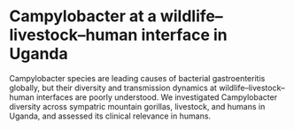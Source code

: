 # Campylobacter at a wildlife–livestock–human interface in Uganda
Campylobacter species are leading causes of bacterial gastroenteritis globally, but their diversity and transmission dynamics at wildlife–livestock–human interfaces are poorly understood. We investigated Campylobacter diversity across sympatric mountain gorillas, livestock, and humans in Uganda, and assessed its clinical relevance in humans.
